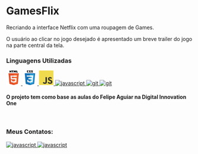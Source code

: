 # GamesFlix

<p> Recriando a interface Netflix com uma roupagem de Games. </p>
<p> O usuário ao clicar no jogo desejado é apresentado um breve trailer do jogo na parte central da tela.</p>

<h3 align="left">Linguagens Utilizadas</h3>
<p align="left"> <a href="https://www.w3schools.com/css/" target="_blank">
<img src="https://raw.githubusercontent.com/devicons/devicon/master/icons/html5/html5-original-wordmark.svg" alt="html5" width="40" height="40"/> </a> 
<a href="https://developer.mozilla.org/en-US/docs/Web/JavaScript" target="_blank"> 
<img src="https://raw.githubusercontent.com/devicons/devicon/master/icons/css3/css3-original-wordmark.svg" alt="css3" width="40" height="40"/> </a> 
<a href="https://www.w3.org/html/" target="_blank">
<img src="https://raw.githubusercontent.com/devicons/devicon/master/icons/javascript/javascript-original.svg" alt="javascript" width="40" height="40"/> </a>
<a href="https://jquery.com" target="_blank">
<img src="https://www.joykal.com/wp-content/uploads/2019/09/jquery.png" alt="javascript" width="40" height="40"/> </a>
<a href="https://git-scm.com/" target="_blank">
<img src="https://www.vectorlogo.zone/logos/git-scm/git-scm-icon.svg" alt="git" width="40" height="40"/> </a>
<a href="https://owlcarousel2.github.io/OwlCarousel2/" target="_blank">
<img src="https://owlcarousel2.github.io/OwlCarousel2/assets/img/owl-logo.png" alt="git" width="30" height="40"/> </a> 
</p>

<h4> O projeto tem como base as aulas do Felipe Aguiar na Digital Innovation One </h4>


<br>



<h3> Meus Contatos: </h3>
<p>
<a href="https://www.linkedin.com/in/pedro-ferreira-71b912201/" target="_blank">
<img src="https://image.flaticon.com/icons/png/512/174/174857.png" alt="javascript" width="40" height="40"/> </a>
<a href="https://github.com/PedrofSilva" target="_blank">
<img src="https://image.flaticon.com/icons/png/512/25/25231.png" alt="javascript" width="40" height="40"/> </a>
</p>
